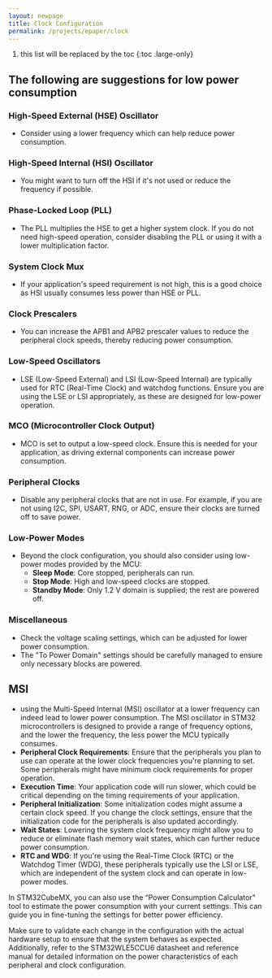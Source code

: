 ```yaml
---
layout: newpage
title: Clock Configuration
permalink: /projects/epaper/clock
---
```


1. this list will be replaced by the toc
{:toc .large-only}

## The following are suggestions for low power consumption

### **High-Speed External (HSE) Oscillator**

- Consider using a lower frequency which can help reduce power consumption.

### **High-Speed Internal (HSI) Oscillator**

- You might want to turn off the HSI if it's not used or reduce the frequency if possible.

### **Phase-Locked Loop (PLL)**

- The PLL multiplies the HSE to get a higher system clock. If you do not need high-speed operation, consider disabling the PLL or using it with a lower multiplication factor.

### **System Clock Mux**

- If your application's speed requirement is not high, this is a good choice as HSI usually consumes less power than HSE or PLL.

### **Clock Prescalers**

- You can increase the APB1 and APB2 prescaler values to reduce the peripheral clock speeds, thereby reducing power consumption.

### **Low-Speed Oscillators**

- LSE (Low-Speed External) and LSI (Low-Speed Internal) are typically used for RTC (Real-Time Clock) and watchdog functions. Ensure you are using the LSE or LSI appropriately, as these are designed for low-power operation.

### **MCO (Microcontroller Clock Output)**

- MCO is set to output a low-speed clock. Ensure this is needed for your application, as driving external components can increase power consumption.

### **Peripheral Clocks**

- Disable any peripheral clocks that are not in use. For example, if you are not using I2C, SPI, USART, RNG, or ADC, ensure their clocks are turned off to save power.

### **Low-Power Modes**

- Beyond the clock configuration, you should also consider using low-power modes provided by the MCU:
    - **Sleep Mode**: Core stopped, peripherals can run.
    - **Stop Mode**: High and low-speed clocks are stopped.
    - **Standby Mode**: Only 1.2 V domain is supplied; the rest are powered off.

### **Miscellaneous**

- Check the voltage scaling settings, which can be adjusted for lower power consumption.
- The "To Power Domain" settings should be carefully managed to ensure only necessary blocks are powered.

## MSI

- using the Multi-Speed Internal (MSI) oscillator at a lower frequency can indeed lead to lower power consumption. The MSI oscillator in STM32 microcontrollers is designed to provide a range of frequency options, and the lower the frequency, the less power the MCU typically consumes.
- **Peripheral Clock Requirements**: Ensure that the peripherals you plan to use can operate at the lower clock frequencies you're planning to set. Some peripherals might have minimum clock requirements for proper operation.
- **Execution Time**: Your application code will run slower, which could be critical depending on the timing requirements of your application.
- **Peripheral Initialization**: Some initialization codes might assume a certain clock speed. If you change the clock settings, ensure that the initialization code for the peripherals is also updated accordingly.
- **Wait States**: Lowering the system clock frequency might allow you to reduce or eliminate flash memory wait states, which can further reduce power consumption.
- **RTC and WDG**: If you're using the Real-Time Clock (RTC) or the Watchdog Timer (WDG), these peripherals typically use the LSI or LSE, which are independent of the system clock and can operate in low-power modes.

In STM32CubeMX, you can also use the “Power Consumption Calculator” tool to estimate the power consumption with your current settings. This can guide you in fine-tuning the settings for better power efficiency.

Make sure to validate each change in the configuration with the actual hardware setup to ensure that the system behaves as expected. Additionally, refer to the STM32WLE5CCU6 datasheet and reference manual for detailed information on the power characteristics of each peripheral and clock configuration.
